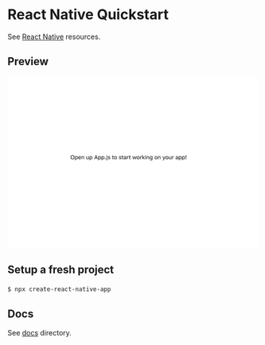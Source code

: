 # React Native Quickstart


See [React Native](https://github.com/MichaelCurrin/learn-to-code/blob/master/en/topics/scripting_languages/JavaScript/libraries/react_native.md) resources.


## Preview

![Sample screenshot](/sample.png "Sample screenshot")


## Setup a fresh project

```sh
$ npx create-react-native-app
```


## Docs

See [docs](/docs/) directory.
